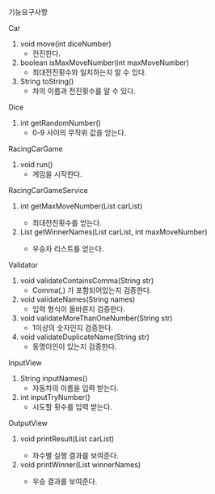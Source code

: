 기능요구사항

Car
1. void move(int diceNumber)
    - 전진한다.
2. boolean isMaxMoveNumber(int maxMoveNumber)
    - 최대전진횟수와 일치하는지 알 수 있다.
3. String toString()
    - 차의 이름과 전진횟수를 알 수 있다.

Dice
1. int getRandomNumber()
    - 0-9 사이의 무작위 값을 얻는다.

RacingCarGame
1. void run()
    - 게임을 시작한다.

RacingCarGameService
1. int getMaxMoveNumber(List<Car> carList)
    - 최대전진횟수를 얻는다.
2. List<String> getWinnerNames(List<Car> carList, int maxMoveNumber)
    - 우승자 리스트를 얻는다.
   
Validator
1. void validateContainsComma(String str)
    - Comma(,) 가 포함되어있는지 검증한다.
2. void validateNames(String names)
    - 입력 형식이 올바른지 검증한다.
3. void validateMoreThanOneNumber(String str)
   - 1이상의 숫자인지 검증한다.
4. void validateDuplicateName(String str)
   - 동명이인이 있는지 검증한다.

InputView
1. String inputNames()
   - 자동차의 이름을 입력 받는다. 
2. int inputTryNumber()
   - 시도할 횟수를 입력 받는다.

OutputView
1. void printResult(List<Car> carList) 
   - 차수별 실행 결과를 보여준다.
2. void printWinner(List<String> winnerNames)
   - 우승 결과를 보여준다.


